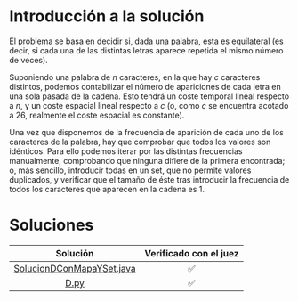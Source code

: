 # Introducción a la solución
El problema se basa en decidir si, dada una palabra, esta es equilateral (es
decir, si cada una de las distintas letras aparece repetida el mismo número de
veces).

Suponiendo una palabra de $n$ caracteres, en la que hay $c$ caracteres
distintos, podemos contabilizar el número de apariciones de cada letra en una
sola pasada de la cadena. Esto tendrá un coste temporal lineal respecto a $n$,
y un coste espacial lineal respecto a $c$ (o, como $c$ se encuentra acotado a
26, realmente el coste espacial es constante).

Una vez que disponemos de la frecuencia de aparición de cada uno de los
caracteres de la palabra, hay que comprobar que todos los valores son idénticos.
Para ello podemos iterar por las distintas frecuencias manualmente, comprobando
que ninguna difiere de la primera encontrada; o, más sencillo, introducir todas
en un set, que no permite valores duplicados, y verificar que el tamaño de éste
tras introducir la frecuencia de todos los caracteres que aparecen en la cadena
es 1.

# Soluciones

| Solución | Verificado con el juez |
| :------: | :--------------------: |
| [SolucionDConMapaYSet.java](src/SolucionDConMapaYSet.java) | :white_check_mark: |
| [D.py](src/D.py) | :white_check_mark: |
